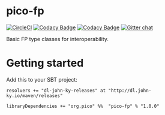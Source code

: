 # pico-fp
[![CircleCI](https://circleci.com/gh/pico-works/pico-fp/tree/develop.svg?style=svg)](https://circleci.com/gh/pico-works/pico-fp/tree/develop)
[![Codacy Badge](https://api.codacy.com/project/badge/Grade/f39e11c80d6243cd90fa3ee1efd7b081)](https://www.codacy.com/app/newhoggy/pico-works-pico-fp?utm_source=github.com&amp;utm_medium=referral&amp;utm_content=pico-works/pico-fp&amp;utm_campaign=Badge_Grade)
[![Codacy Badge](https://api.codacy.com/project/badge/Coverage/f39e11c80d6243cd90fa3ee1efd7b081)](https://www.codacy.com/app/newhoggy/pico-works-pico-fp?utm_source=github.com&amp;utm_medium=referral&amp;utm_content=pico-works/pico-fp&amp;utm_campaign=Badge_Coverage)
[![Gitter chat](https://badges.gitter.im/Join%20Chat.svg)](https://gitter.im/pico-works/general)

Basic FP type classes for interoperability.

# Getting started

Add this to your SBT project:

```
resolvers += "dl-john-ky-releases" at "http://dl.john-ky.io/maven/releases"

libraryDependencies += "org.pico" %%  "pico-fp" % "1.0.0"
```
